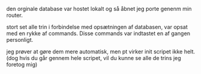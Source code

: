 den orginale database var hostet lokalt og så åbnet jeg porte genenm min router.

stort set alle trin i forbindelse med opsætningen af databasen, var opsat med en rykke af commands.
Disse commands var indtastet en af gangen personligt.

jeg prøver at gøre dem mere automatisk, men pt virker init scripet ikke helt.
(dog hvis du går gennem hele scripet, vil du kunne se alle de trins jeg foretog mig)